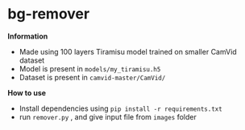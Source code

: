 # bg-remover

**Information**

 - Made using 100 layers Tiramisu model trained on smaller CamVid dataset 
 - Model is present in `models/my_tiramisu.h5`
 - Dataset is present in `camvid-master/CamVid/`

**How to use**

 - Install dependencies using `pip install -r requirements.txt`
 - run `remover.py` , and give input file from `images` folder

